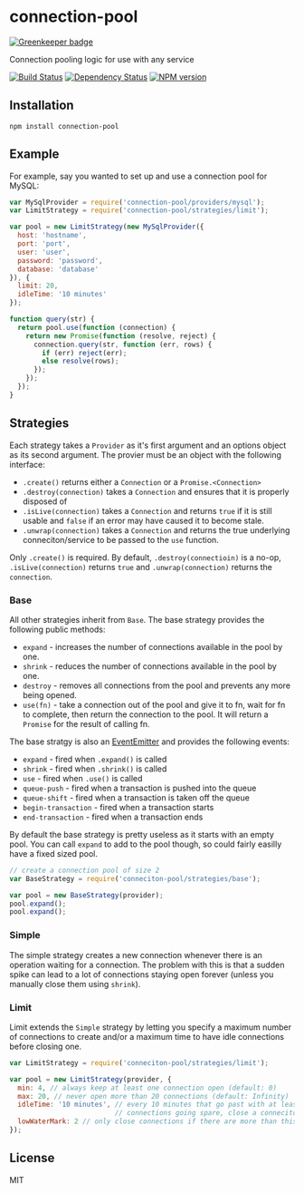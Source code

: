 # connection-pool

[![Greenkeeper badge](https://badges.greenkeeper.io/ForbesLindesay/connection-pool.svg)](https://greenkeeper.io/)

Connection pooling logic for use with any service

[![Build Status](https://img.shields.io/travis/ForbesLindesay/connection-pool/master.svg)](https://travis-ci.org/ForbesLindesay/connection-pool)
[![Dependency Status](https://img.shields.io/david/ForbesLindesay/connection-pool.svg)](https://david-dm.org/ForbesLindesay/connection-pool)
[![NPM version](https://img.shields.io/npm/v/connection-pool.svg)](https://www.npmjs.com/package/connection-pool)

## Installation

    npm install connection-pool

## Example

For example, say you wanted to set up and use a connection pool for MySQL:

```js
var MySqlProvider = require('connection-pool/providers/mysql');
var LimitStrategy = require('connection-pool/strategies/limit');

var pool = new LimitStrategy(new MySqlProvider({
  host: 'hostname',
  port: 'port',
  user: 'user',
  password: 'password',
  database: 'database'
}), {
  limit: 20,
  idleTime: '10 minutes'
});

function query(str) {
  return pool.use(function (connection) {
    return new Promise(function (resolve, reject) {
      connection.query(str, function (err, rows) {
        if (err) reject(err);
        else resolve(rows);
      });
    });
  });
}
```

## Strategies

Each strategy takes a `Provider` as it's first argument and an options object as its second argument.  The provier must be an object with the following interface:

 - `.create()` returns either a `Connection` or a `Promise.<Connection>`
 - `.destroy(connection)` takes a `Connection` and ensures that it is properly disposed of
 - `.isLive(connection)` takes a `Connection` and returns `true` if it is still usable and `false` if an error may have caused it to become stale.
 - `.unwrap(connection)` takes a `Connection` and returns the true underlying conneciton/service to be passed to the `use` function.

Only `.create()` is required.  By default, `.destroy(connectioin)` is a no-op, `.isLive(connection)` returns `true` and `.unwrap(connection)` returns the `connection`.

### Base

All other strategies inherit from `Base`.  The base strategy provides the following public methods:

 - `expand` - increases the number of connections available in the pool by one.
 - `shrink` - reduces the number of connections available in the pool by one.
 - `destroy` - removes all connections from the pool and prevents any more being opened.
 - `use(fn)` - take a connection out of the pool and give it to fn, wait for fn to complete, then return the connection to the pool.  It will return a `Promise` for the result of calling fn.

The base stratgy is also an [EventEmitter](http://nodejs.org/api/events.html) and provides the following events:

 - `expand` - fired when `.expand()` is called
 - `shrink` - fired when `.shrink()` is called
 - `use` - fired when `.use()` is called
 - `queue-push` - fired when a transaction is pushed into the queue
 - `queue-shift` - fired when a transaction is taken off the queue
 - `begin-transaction` - fired when a transaction starts
 - `end-transaction` - fired when a transaction ends

By default the base strategy is pretty useless as it starts with an empty pool.  You can call `expand` to add to the pool though, so could fairly easilly have a fixed sized pool.

```js
// create a connection pool of size 2
var BaseStrategy = require('conneciton-pool/strategies/base');

var pool = new BaseStrategy(provider);
pool.expand();
pool.expand();
```

### Simple

The simple strategy creates a new connection whenever there is an operation waiting for a connection.  The problem with this is that a sudden spike can lead to a lot of connections staying open forever (unless you manually close them using `shrink`).

### Limit

Limit extends the `Simple` strategy by letting you specify a maximum number of connections to create and/or a maximum time to have idle connections before closing one.

```js
var LimitStrategy = require('conneciton-pool/strategies/limit');

var pool = new LimitStrategy(provider, {
  min: 4, // always keep at least one connection open (default: 0)
  max: 20, // never open more than 20 connections (default: Infinity)
  idleTime: '10 minutes', // every 10 minutes that go past with at least the `lowWaterMark` number of
                          // connections going spare, close a conneciton (default: Infinity)
  lowWaterMark: 2 // only close connections if there are more than this many spare (default: 0)
});
```

## License

  MIT